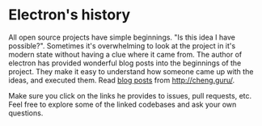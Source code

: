 # Electron's history

All open source projects have simple beginnings. "Is this idea I have possible?". Sometimes it's overwhelming to look at the project in it's modern state without having a clue where it came from. The author of electron has provided wonderful blog posts into the beginnings of the project. They make it easy to understand how someone came up with the ideas, and executed them. Read [blog posts](http://cheng.guru) from http://cheng.guru/. 

Make sure you click on the links he provides to issues, pull requests, etc. Feel free to explore some of the linked codebases and ask your own questions.